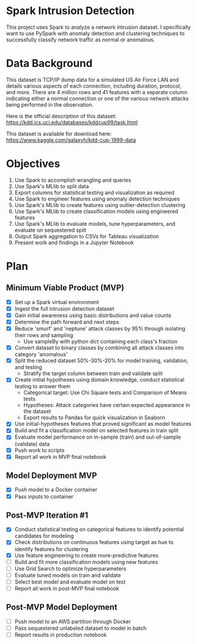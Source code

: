# Spark Intrusion Detection
This project uses Spark to analyze a network intrusion dataset. I specifically want to use PySpark with anomaly detection and clustering techniques to successfully classify network traffic as normal or anomalous.

# Data Background
This dataset is TCP/IP dump data for a simulated US Air Force LAN and details various aspects of each connection, including duration, protocol, and more. There are 4 million rows and 41 features with a separate column indicating either a normal connection or one of the various network attacks being performed in the observation.

Here is the official description of this dataset: https://kdd.ics.uci.edu/databases/kddcup99/task.html

This dataset is available for download here: https://www.kaggle.com/galaxyh/kdd-cup-1999-data

# Objectives
1. Use Spark to accomplish wrangling and queries
2. Use Spark's MLlib to split data
3. Export columns for statistical testing and visualization as required
4. Use Spark to engineer features using anomaly detection techniques
5. Use Spark's MLlib to create features using outlier-detection clustering
6. Use Spark's MLlib to create classification models using engineered features
7. Use Spark's MLlib to evaluate models, tune hyperparameters, and evaluate on sequestered split
8. Output Spark aggregation to CSVs for Tableau visualization
9. Present work and findings in a Jupyter Notebook

# Plan
## Minimum Viable Product (MVP)
- [x] Set up a Spark virtual environment
- [x] Ingest the full intrusion detection dataset
- [x] Gain initial awareness using basic distributions and value counts
- [x] Determine the path forward and next steps
- [x] Reduce 'smurf' and 'neptune' attack classes by 95% through isolating their rows and sampling
    * Use sampleBy with python dict containing each class's fraction
- [x] Convert dataset to binary classes by combining all attack classes into category 'anomalous'
- [x] Split the reduced dataset 50%-30%-20% for model training, validation, and testing
    * Stratify the target column between train and validate split
- [x] Create initial hypotheses using domain knowledge, conduct statistical testing to answer them
    * Categorical target: Use Chi Square tests and Comparison of Means tests
    * Hypotheses: Attack categories have certain expected appearance in the dataset
    * Export results to Pandas for quick visualization in Seaborn
- [x] Use initial-hypotheses features that proved significant as model features
- [x] Build and fit a classification model on selected features in train split
- [x] Evaluate model performance on in-sample (train) and out-of-sample (validate) data
- [x] Push work to scripts
- [x] Report all work in MVP final notebook
## Model Deployment MVP
- [x] Push model to a Docker container
- [x] Pass inputs to container
## Post-MVP Iteration #1
- [x] Conduct statistical testing on categorical features to identify potential candidates for modeling
- [x] Check distributions on continuous features using target as hue to identify features for clustering
- [x] Use feature engineering to create more-predictive features
- [ ] Build and fit more classification models using new features
- [ ] Use Grid Search to optimize hyperparameters
- [ ] Evaluate tuned models on train and validate
- [ ] Select best model and evaluate model on test
- [ ] Report all work in post-MVP final notebook
## Post-MVP Model Deployment
- [ ] Push model to an AWS partition through Docker
- [ ] Pass sequestered unlabeled dataset to model in batch
- [ ] Report results in production notebook